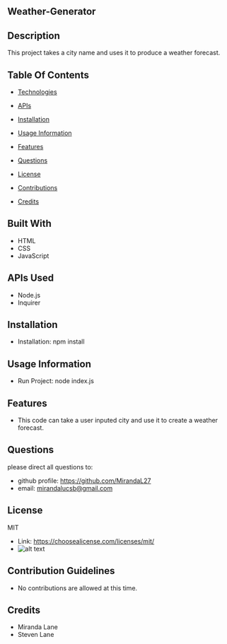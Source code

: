 ## Weather-Generator
  ## Description
  This project takes a city name and uses it to produce a weather forecast.

  ## Table Of Contents
  * [Technologies](#Built-With)
  * [APIs](#APIs-Used)
  * [Installation](#Installation)
  * [Usage Information](#Usage-Information)
  * [Features](#Features)
  * [Questions](#Questions)
  * [License](#License)
  * [Contributions](#Contribution-Guidelines)
  
  * [Credits](#Credits)
  

  ## Built With
  * HTML
  * CSS
  * JavaScript

  ## APIs Used
  * Node.js
  * Inquirer

  ## Installation
  * Installation: npm install

  ## Usage Information
  * Run Project: node index.js

  ## Features
  * This code can take a user inputed city and use it to create a weather forecast.

  ## Questions
  please direct all questions to:
  * github profile: https://github.com/MirandaL27
  * email: mirandalucsb@gmail.com

  
  ## License
  MIT 
  * Link: https://choosealicense.com/licenses/mit/
  * ![alt text](https://img.shields.io/static/v1?label=license&message=MIT&color=brightgreen)
  

  ## Contribution Guidelines
  * No contributions are allowed at this time.

  

  ## Credits
  * Miranda Lane
  * Steven Lane
